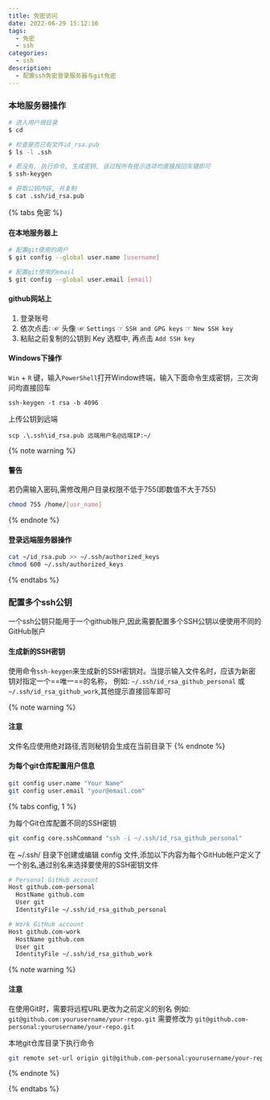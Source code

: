 ```yaml
---
title: 免密访问
date: 2022-06-29 15:12:16
tags:
  - 免密
  - ssh
categories:
  - ssh
description:
  - 配置ssh免密登录服务器与git免密
---
```


### 本地服务器操作

``` bash
# 进入用户根目录
$ cd

# 检查是否已有文件id_rsa.pub
$ ls -l .ssh

# 若没有, 执行命令, 生成密钥, 该过程所有提示选项均直接按回车键即可
$ ssh-keygen

# 获取公钥内容, 并复制
$ cat .ssh/id_rsa.pub
```

{% tabs 免密 %}
<!-- tab github免密 -->
#### 在本地服务器上
``` bash
# 配置git使用的用户
$ git config --global user.name [username]

# 配置git使用的email
$ git config --global user.email [email]
```

#### github网站上

1. 登录账号
2. 依次点击: ☞ 头像 ☞ `Settings` ☞ `SSH and GPG keys` ☞ `New SSH key`
3. 粘贴之前复制的公钥到 Key 选框中, 再点击 `Add SSH key`
<!-- endtab -->

<!-- tab Windows下VSCode免密远程连接服务器 -->
#### Windows下操作

`Win` + `R` 键，输入`PowerShell`打开Window终端，输入下面命令生成密钥，三次询问均直接回车

``` shell
ssh-keygen -t rsa -b 4096
```

上传公钥到远端
``` shell
scp .\.ssh\id_rsa.pub 远端用户名@远端IP:~/
```
{% note warning %}
#### 警告
若仍需输入密码,需修改用户目录权限不低于755(即数值不大于755)
``` bash
chmod 755 /home/[usr_name]
```
{% endnote %}

#### 登录远端服务器操作

``` bash
cat ~/id_rsa.pub >> ~/.ssh/authorized_keys
chmod 600 ~/.ssh/authorized_keys
```
<!-- endtab -->
{% endtabs %}

### 配置多个ssh公钥

一个ssh公钥只能用于一个github账户,因此需要配置多个SSH公钥以便使用不同的GitHub账户

#### 生成新的SSH密钥

使用命令`ssh-keygen`来生成新的SSH密钥对。当提示输入文件名时，应该为新密钥对指定一个==唯一==的名称，
例如: `~/.ssh/id_rsa_github_personal` 或 `~/.ssh/id_rsa_github_work`,其他提示直接回车即可

{% note warning %}
#### 注意
文件名应使用绝对路径,否则秘钥会生成在当前目录下
{% endnote %}

#### 为每个git仓库配置用户信息

``` bash
git config user.name "Your Name"
git config user.email "your@email.com"
```

{% tabs config, 1 %}
<!-- tab 方法一 -->

为每个Git仓库配置不同的SSH密钥

``` bash
git config core.sshCommand "ssh -i ~/.ssh/id_rsa_github_personal"
```

<!-- endtab -->

<!-- tab 方法二 -->
在 ~/.ssh/ 目录下创建或编辑 config 文件,添加以下内容为每个GitHub帐户定义了一个别名,通过别名来选择要使用的SSH密钥文件
``` bash
# Personal GitHub account
Host github.com-personal
  HostName github.com
  User git
  IdentityFile ~/.ssh/id_rsa_github_personal

# Work GitHub account
Host github.com-work
  HostName github.com
  User git
  IdentityFile ~/.ssh/id_rsa_github_work
```
{% note warning %}
#### 注意
在使用Git时，需要将远程URL更改为之前定义的别名
例如: `git@github.com:yourusername/your-repo.git` 需要修改为 `git@github.com-personal:yourusername/your-repo.git`

本地git仓库目录下执行命令

``` bash
git remote set-url origin git@github.com-personal:yourusername/your-repo.git
```

{% endnote %}
<!-- endtab -->

{% endtabs %}


